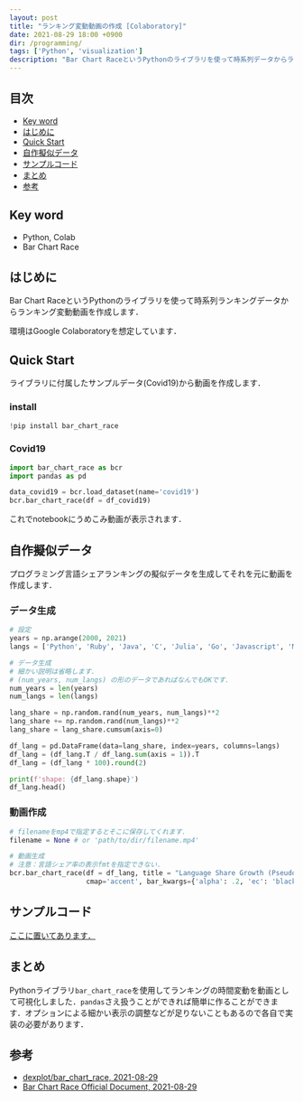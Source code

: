 ```yaml
---
layout: post
title: "ランキング変動動画の作成 [Colaboratory]"
date: 2021-08-29 18:00 +0900
dir: /programming/
tags: ['Python', 'visualization']
description: "Bar Chart RaceというPythonのライブラリを使って時系列データからランキング変動動画を作成します．"
---
```


## 目次
- [Key word](#key-word)
- [はじめに](#はじめに)
- [Quick Start](#quick-start)
- [自作擬似データ](#自作擬似データ)
- [サンプルコード](サンプルコード)
- [まとめ](#まとめ)
- [参考](#参考)

## Key word
- Python, Colab
- Bar Chart Race

## はじめに
Bar Chart RaceというPythonのライブラリを使って時系列ランキングデータからランキング変動動画を作成します．

環境はGoogle Colaboratoryを想定しています．

## Quick Start
ライブラリに付属したサンプルデータ(Covid19)から動画を作成します．

### install

```python
!pip install bar_chart_race
```

### Covid19
```python
import bar_chart_race as bcr
import pandas as pd

data_covid19 = bcr.load_dataset(name='covid19')
bcr.bar_chart_race(df = df_covid19)
```
これでnotebookにうめこみ動画が表示されます．

## 自作擬似データ
プログラミング言語シェアランキングの擬似データを生成してそれを元に動画を作成します．

### データ生成

```python
# 設定
years = np.arange(2000, 2021)
langs = ['Python', 'Ruby', 'Java', 'C', 'Julia', 'Go', 'Javascript', 'Matlab', 'C++', 'C#', 'Fortran', 'PHP', 'Kotlin', 'Swift']

# データ生成
# 細かい説明は省略します．
# (num_years, num_langs) の形のデータであればなんでもOKです．
num_years = len(years)
num_langs = len(langs)

lang_share = np.random.rand(num_years, num_langs)**2
lang_share += np.random.rand(num_langs)**2
lang_share = lang_share.cumsum(axis=0)

df_lang = pd.DataFrame(data=lang_share, index=years, columns=langs)
df_lang = (df_lang.T / df_lang.sum(axis = 1)).T
df_lang = (df_lang * 100).round(2)

print(f'shape: {df_lang.shape}')
df_lang.head()
```

### 動画作成
```python
# filenameをmp4で指定するとそこに保存してくれます．
filename = None # or 'path/to/dir/filename.mp4'

# 動画生成
# 注意：言語シェア率の表示fmtを指定できない．
bcr.bar_chart_race(df = df_lang, title = "Language Share Growth (Pseudo Data)", filename=filename, n_bars=10,
                   cmap='accent', bar_kwargs={'alpha': .2, 'ec': 'black'}, period_fmt='{x: .0f}', )
```

## サンプルコード
[ここに置いてあります．](https://github.com/KotaTakeda/bar_chart_race_demo/blob/main/demo.ipynb)

## まとめ
Pythonライブラリ`bar_chart_race`を使用してランキングの時間変動を動画として可視化しました．`pandas`さえ扱うことができれば簡単に作ることができます．オプションによる細かい表示の調整などが足りないこともあるので各自で実装の必要があります．

## 参考
- [dexplot/bar_chart_race, 2021-08-29](https://github.com/dexplo/bar_chart_race)
- [Bar Chart Race Official Document, 2021-08-29](https://www.dexplo.org/bar_chart_race)
